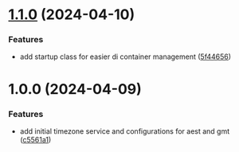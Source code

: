 # [1.1.0](https://github.com/cduggan-reapit/reapit.packages.timezones/compare/v1.0.0...v1.1.0) (2024-04-10)


### Features

* add startup class for easier di container management ([5f44656](https://github.com/cduggan-reapit/reapit.packages.timezones/commit/5f44656014d5d4faedee4857b2071113542c299d))

# 1.0.0 (2024-04-09)


### Features

* add initial timezone service and configurations for aest and gmt ([c5561a1](https://github.com/cduggan-reapit/reapit.packages.timezones/commit/c5561a1f66158ea807b5b23fc8e7cc0f565a16d0))
